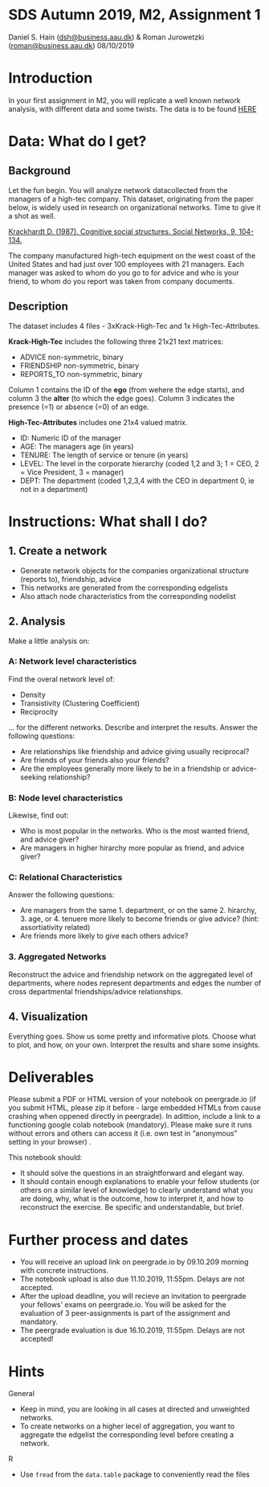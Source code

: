 # SDS Autumn 2019, M2, Assignment 1
Daniel S. Hain (<dsh@business.aau.dk>) & Roman Jurowetzki (<roman@business.aau.dk>)
08/10/2019

# Introduction

In your first assignment in M2, you will replicate a well known network analysis, with different data and some twists. The data is to be found [HERE](https://github.com/SDS-AAU/M2-2019/tree/master/notebooks/assignments/assignment_1/data)
# Data: What do I get?

## Background

Let the fun begin. You will analyze network datacollected from the managers of a high-tec company. This dataset, originating from the paper below, is widely used in research on organizational networks. Time to give it a shot as well.

[Krackhardt D. (1987). Cognitive social structures. Social Networks, 9, 104-134.](https://www.andrew.cmu.edu/user/krack/documents/pubs/1987/1987%20Cognitive%20Social%20Structures.pdf)

The company manufactured high-tech equipment on the west coast of the United States and had just over 100 employees with 21 managers. Each manager was asked to whom do you go to for advice and who is your friend, to whom do you report was taken from company documents. 

## Description

The dataset includes 4 files - 3xKrack-High-Tec and 1x High-Tec-Attributes.

**Krack-High-Tec** includes the following three 21x21 text matrices: 

* ADVICE non-symmetric, binary
* FRIENDSHIP non-symmetric, binary
* REPORTS_TO non-symmetric, binary

Column 1 contains the ID of the **ego** (from wehere the edge starts), and column 3 the **alter** (to which the edge goes). Column 3 indicates the presence (=1) or absence (=0) of an edge.

**High-Tec-Attributes** includes one 21x4 valued matrix.

* ID: Numeric ID of the manager
* AGE: The managers age (in years)
* TENURE:	The length of service or tenure (in years)
* LEVEL: The level in the corporate hierarchy (coded 1,2 and 3; 1 = CEO, 2 = Vice President, 3 = manager)
* DEPT: The department (coded 1,2,3,4 with the CEO in department 0, ie not in a department)

# Instructions: What shall I do?

## 1. Create a network

* Generate network objects for the companies organizational structure (reports to), friendship, advice
* This networks are generated from the corresponding edgelists
* Also attach node characteristics from the corresponding nodelist

## 2. Analysis

Make a little analysis on:

### A: Network level characteristics

Find the overal network level of:

* Density
* Transistivity (Clustering Coefficient)
* Reciprocity

... for the different networks. Describe and interpret the results. Answer the following questions: 

* Are relationships like friendship and advice giving usually reciprocal? 
* Are friends of your friends also your friends?
* Are the employees generally more likely to be in a friendship or advice-seeking relationship?

### B: Node level characteristics

Likewise, find out:

* Who is most popular in the networks. Who is the most wanted friend, and advice giver? 
* Are managers in higher hirarchy more popular as friend, and advice giver?

### C: Relational Characteristics

Answer the following questions:

* Are managers from the same 1. department, or on the same 2. hirarchy, 3. age, or 4. tenuere more likely to become friends or give advice? (hint: assortiativity related) 
* Are friends more likely to give each others advice?

### 3. Aggregated Networks

Reconstruct the advice and friendship network on the aggregated level of departments, where nodes represent departments and edges the number of cross departmental friendships/advice relationships.

## 4. Visualization

Everything goes. Show us some pretty and informative plots. Choose what to plot, and how, on your own. Interpret the results and share some insights.


# Deliverables

Please submit a PDF or HTML version of your notebook on peergrade.io (if you submit HTML, please zip it before - large embedded HTMLs from cause crashing when oppened directly in peergrade). In adittion, include a link to a functioning google colab notebook (mandatory). Please make sure it runs without errors and others can access it (i.e. own test in “anonymous” setting in your browser) .

This notebook should:

* It should solve the questions in an straightforward and elegant way.
* It should contain enough explanations to enable your fellow students (or others on a similar level of knowledge) to clearly understand what you are doing, why, what is the outcome, how to interpret it, and how to reconstruct the exercise. Be specific and understandable, but brief.

# Further process and dates

* You will receive an upload link on peergrade.io by 09.10.209 morning with concrete instructions.
* The notebook upload is also due 11.10.2019, 11:55pm. Delays are not accepted.
* After the upload deadline, you will recieve an invitation to peergrade your fellows' exams on peergrade.io. You will be asked for the evaluation of 3 peer-assignments is part of the assignment and mandatory.
* The peergrade evaluation is due 16.10.2019, 11:55pm. Delays are not accepted!


# Hints

General

* Keep in mind, you are looking in all cases at directed and unweighted networks.
* To create networks on a higher lecel of aggregation, you want to aggregate the edgelist the corresponding level before creating a network.

R 

* Use `fread` from the `data.table` package to conveniently read the files



